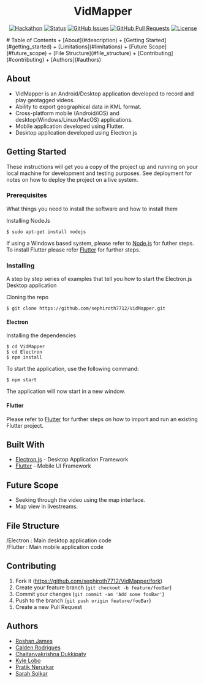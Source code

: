 <div align="center">

  # VidMapper

  [![Hackathon](https://img.shields.io/badge/hackathon-Mumbai-orange.svg)](http://mumbaihackathon.in/) 
  [![Status](https://img.shields.io/badge/status-inactive-red.svg)]()
  [![GitHub Issues](https://img.shields.io/github/issues/sephiroth7712/VidMapper.svg)](https://github.com/sephiroth7712/VidMapper/issues)
  [![GitHub Pull Requests](https://img.shields.io/github/issues-pr/sephiroth7712/VidMapper.svg)](https://github.com/sephiroth7712/VidMapper/pulls)
  [![License](https://img.shields.io/badge/license-GNU-blue.svg)](LICENSE.md)

</div>
# Table of Contents
+ [About](#description)
+ [Getting Started](#getting_started)
+ [Limitations](#limitations)
+ [Future Scope](#future_scope)
+ [File Structure](#file_structure)
+ [Contributing](#contributing)
+ [Authors](#authors)

## About<a name="description"></a>
+ VidMapper is an Android/Desktop application developed to record and play geotagged videos.
+ Ability to export geographical data in KML format. 
+ Cross-platform mobile (Android/iOS) and desktop(Windows/Linux/MacOS) applications.
+ Mobile application developed using Flutter.
+ Desktop application developed using Electron.js

## Getting Started<a name="getting_started"></a>

These instructions will get you a copy of the project up and running on your local machine for development and testing purposes. See deployment for notes on how to deploy the project on a live system.

### Prerequisites

What things you need to install the software and how to install them

Installing NodeJs
```
$ sudo apt-get install nodejs
```

If using a Windows based system, please refer to [Node.js](https://nodejs.org/en/download/) for futher steps.
To install Flutter please refer [Flutter](https://flutter.dev/docs/get-started/install) for further steps.

### Installing

A step by step series of examples that tell you how to start the Electron.js Desktop application

Cloning the repo
```
$ git clone https://github.com/sephiroth7712/VidMapper.git
```
#### Electron
Installing the dependencies
```
$ cd VidMapper
$ cd Electron
$ npm install
```
To start the application, use the following command:
```
$ npm start
```
The application will now start in a new window.

#### Flutter
Please refer to [Flutter](https://flutter.dev/docs/get-started/install) for further steps on how to import and run an existing Flutter project.

## Built With<a name="built_with"></a>
+ [Electron.js](https://www.electronjs.org/) - Desktop Application Framework
+ [Flutter](https://flutter.dev/) - Mobile UI Framework

## Future Scope<a name="future_scope"></a>
+ Seeking through the video using the map interface.
+ Map view in livestreams.

## File Structure <a name="file_structure"></a>
/Electron  : Main desktop application code <br>
/Flutter   : Main mobile application code <br>

## Contributing<a name="contributing"></a>

1. Fork it (<https://github.com/sephiroth7712/VidMapper/fork>)
2. Create your feature branch (`git checkout -b feature/fooBar`)
3. Commit your changes (`git commit -am 'Add some fooBar'`)
4. Push to the branch (`git push origin feature/fooBar`)
5. Create a new Pull Request

## Authors<a name="authors"></a>

+ [Roshan James](https://github.com/sephiroth7712) <br>
+ [Calden Rodrigues](https://github.com/caldenrodrigues) <br>
+ [Chaitanyakrishna Dukkipaty](https://github/chaitanyadukkipaty) <br>
+ [Kyle Lobo](https://github.com/kylelobo) <br>
+ [Pratik Nerurkar](https://github.com/PlayPratz) <br>
+ [Sarah Solkar](https://github.com/SarahSolkar)

